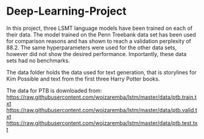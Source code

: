 # Deep-Learning-Project

In this project, three LSMT language models have been trained on each of their data. 
The model trained on the Penn Treebank data set has been used for comparison reasons and has shown to reach a validation perplexity of 88.2. The same hyperparameters were used for the other data sets, however did not show the desired performance. Importantly, these data sets had no benchmarks.

The data folder holds the data used for text generation, that is storylines for Kim Possible and text from the first three Harry Potter books. 

The data for PTB is downloaded from: 
https://raw.githubusercontent.com/wojzaremba/lstm/master/data/ptb.train.txt
https://raw.githubusercontent.com/wojzaremba/lstm/master/data/ptb.valid.txt
https://raw.githubusercontent.com/wojzaremba/lstm/master/data/ptb.test.txt
